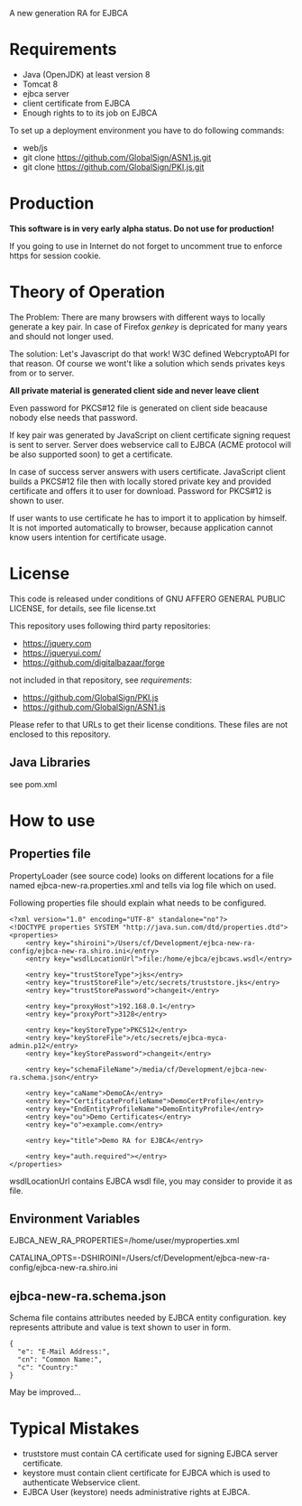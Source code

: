 A new generation RA for EJBCA

# Requirements

* Java (OpenJDK) at least version 8
* Tomcat 8
* ejbca server
* client certificate from EJBCA
* Enough rights to to its job on EJBCA

To set up a deployment environment you have to do following commands:

* web/js
* git clone https://github.com/GlobalSign/ASN1.js.git
* git clone https://github.com/GlobalSign/PKI.js.git

# Production

**This software is in very early alpha status. Do not use for production!**

If you going to use in Internet do not forget to uncomment
<secure>true</secure>
to enforce https for session cookie.

# Theory of Operation

The Problem: There are many browsers with different ways to locally generate
a key pair. In case of Firefox *genkey* is depricated for many years and
should not longer used.

The solution: Let's Javascript do that work! W3C defined WebcryptoAPI for
that reason. Of course we wont't like a solution which sends privates keys
from or to server.

**All private material is generated client side and never leave client**

Even password for PKCS#12 file is generated on client side beacause nobody
else needs that password.

If key pair was generated by JavaScript on client certificate signing request
is sent to server. Server does webservice call to EJBCA (ACME protocol will
be also supported soon) to get a certificate.

In case of success server answers with users certificate. JavaScript client
builds a PKCS#12 file then with locally stored private key and provided
certificate and offers it to user for download. Password for PKCS#12 is
shown to user.

If user wants to use certificate he has to import it to application by himself.
It is not imported automatically to browser, because application cannot know
users intention for certificate usage.

# License

This code is released under conditions of GNU AFFERO GENERAL PUBLIC LICENSE,
for details, see file license.txt

This repository uses following third party repositories:

* https://jquery.com
* https://jqueryui.com/
* https://github.com/digitalbazaar/forge

not included in that repository, see *requirements*:

* https://github.com/GlobalSign/PKI.js
* https://github.com/GlobalSign/ASN1.js

Please refer to that URLs to get their license conditions. These files are
not enclosed to this repository.

## Java Libraries

see pom.xml

# How to use

## Properties file

PropertyLoader (see source code) looks on different locations for
a file named ejbca-new-ra.properties.xml and tells via log file which on used.

Following properties file should explain what needs to be configured.

    <?xml version="1.0" encoding="UTF-8" standalone="no"?>
    <!DOCTYPE properties SYSTEM "http://java.sun.com/dtd/properties.dtd">
    <properties>
        <entry key="shiroini">/Users/cf/Development/ejbca-new-ra-config/ejbca-new-ra.shiro.ini</entry>
        <entry key="wsdlLocationUrl">file:/home/ejbca/ejbcaws.wsdl</entry>

        <entry key="trustStoreType">jks</entry>
        <entry key="trustStoreFile">/etc/secrets/truststore.jks</entry>
        <entry key="trustStorePassword">changeit</entry>

        <entry key="proxyHost">192.168.0.1</entry>
        <entry key="proxyPort">3128</entry>

        <entry key="keyStoreType">PKCS12</entry>
        <entry key="keyStoreFile">/etc/secrets/ejbca-myca-admin.p12</entry>
        <entry key="keyStorePassword">changeit</entry>

        <entry key="schemaFileName">/media/cf/Development/ejbca-new-ra.schema.json</entry>

        <entry key="caName">DemoCA</entry>
        <entry key="CertificateProfileName">DemoCertProfile</entry>
        <entry key="EndEntityProfileName">DemoEntityProfile</entry>
        <entry key="ou">Demo Certificates</entry>
        <entry key="o">example.com</entry>

        <entry key="title">Demo RA for EJBCA</entry>
        
        <entry key="auth.required"></entry>
    </properties>

wsdlLocationUrl contains EJBCA wsdl file, you may consider to provide it as file.

## Environment Variables

EJBCA_NEW_RA_PROPERTIES=/home/user/myproperties.xml     

CATALINA_OPTS=-DSHIROINI=/Users/cf/Development/ejbca-new-ra-config/ejbca-new-ra.shiro.ini

## ejbca-new-ra.schema.json

Schema file contains attributes needed by EJBCA entity configuration.
key represents attribute and value is text shown to user in form.

    {
      "e": "E-Mail Address:",
      "cn": "Common Name:",
      "c": "Country:"
    }

May be improved...

# Typical Mistakes

* truststore must contain CA certificate used for signing EJBCA server certificate.
* keystore must contain client certificate for EJBCA which is used to authenticate Webservice client.
* EJBCA User (keystore) needs administrative rights at EJBCA.
